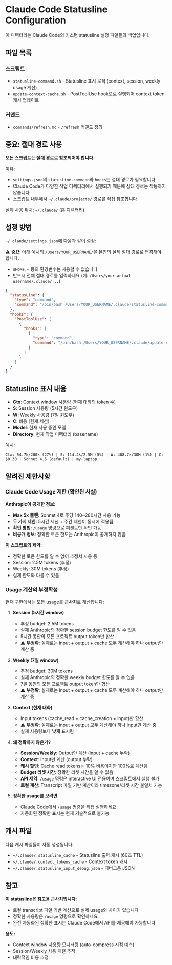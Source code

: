 # Claude Code Statusline Configuration

이 디렉터리는 Claude Code의 커스텀 statusline 설정 파일들의 백업입니다.

## 파일 목록

### 스크립트
- `statusline-command.sh` - Statusline 표시 로직 (context, session, weekly usage 계산)
- `update-context-cache.sh` - PostToolUse hook으로 실행되어 context token 캐시 업데이트

### 커맨드
- `commands/refresh.md` - `/refresh` 커맨드 정의

## 중요: 절대 경로 사용

**모든 스크립트는 절대 경로로 참조되어야 합니다.**

이유:
- `settings.json`의 `statusLine.command`와 `hooks`는 절대 경로가 필요합니다
- Claude Code가 다양한 작업 디렉터리에서 실행되기 때문에 상대 경로는 작동하지 않습니다
- 스크립트 내부에서 `~/.claude/projects/` 경로를 직접 참조합니다

실제 사용 위치: `~/.claude/` (홈 디렉터리)

## 설정 방법

`~/.claude/settings.json`에 다음과 같이 설정:

⚠️ **중요**: 아래 예시의 `/Users/YOUR_USERNAME/`을 본인의 실제 절대 경로로 변경해야 합니다.
- `$HOME`, `~` 등의 환경변수는 사용할 수 없습니다
- 반드시 전체 절대 경로를 입력하세요 (예: `/Users/your-actual-username/.claude/...`)

```json
{
  "statusLine": {
    "type": "command",
    "command": "/bin/bash /Users/YOUR_USERNAME/.claude/statusline-command.sh"
  },
  "hooks": {
    "PostToolUse": [
      {
        "hooks": [
          {
            "type": "command",
            "command": "/bin/bash /Users/YOUR_USERNAME/.claude/update-context-cache.sh"
          }
        ]
      }
    ]
  }
}
```

## Statusline 표시 내용

- **Ctx**: Context window 사용량 (현재 대화의 token 수)
- **S**: Session 사용량 (5시간 윈도우)
- **W**: Weekly 사용량 (7일 윈도우)
- **C**: 비용 (현재 세션)
- **Model**: 현재 사용 중인 모델
- **Directory**: 현재 작업 디렉터리 (basename)

예시:
```
Ctx: 54.7k/200k (27%) | S: 114.4k/2.5M (5%) | W: 408.7k/30M (1%) | C: $0.30 | Sonnet 4.5 (default) | my-laptop
```

## 알려진 제한사항

### Claude Code Usage 제한 (확인된 사실)

**Anthropic이 공개한 정보:**
- **Max 5x 플랜**: Sonnet 4로 주당 140~280시간 사용 가능
- **두 가지 제한**: 5시간 세션 + 주간 제한이 동시에 적용됨
- **확인 방법**: `/usage` 명령으로 퍼센트만 확인 가능
- **비공개 정보**: 정확한 토큰 한도는 Anthropic이 공개하지 않음

**이 스크립트의 제약:**
- 정확한 토큰 한도를 알 수 없어 추정치 사용 중
- Session: 2.5M tokens (추정)
- Weekly: 30M tokens (추정)
- 실제 한도와 다를 수 있음

### Usage 계산의 부정확성

현재 구현에서는 모든 usage를 **근사치**로 계산합니다:

1. **Session (5시간 window)**
   - 추정 budget: 2.5M tokens
   - 실제 Anthropic의 정확한 session budget 한도를 알 수 없음
   - 5시간 동안의 모든 프로젝트 output token만 합산
   - ⚠️ **부정확**: 실제로는 input + output + cache 모두 계산해야 하나 output만 계산 중

2. **Weekly (7일 window)**
   - 추정 budget: 30M tokens
   - 실제 Anthropic의 정확한 weekly budget 한도를 알 수 없음
   - 7일 동안의 모든 프로젝트 output token만 합산
   - ⚠️ **부정확**: 실제로는 input + output + cache 모두 계산해야 하나 output만 계산 중

3. **Context (현재 대화)**
   - Input tokens (cache_read + cache_creation + input)만 합산
   - ⚠️ **부정확**: 실제로는 input + output 모두 계산해야 하나 input만 계산 중
   - 실제 사용량보다 **낮게** 표시됨

4. **왜 정확하지 않은가?**
   - **Session/Weekly**: Output만 계산 (input + cache 누락)
   - **Context**: Input만 계산 (output 누락)
   - **캐시 할인**: Cache read tokens는 10% 비용이지만 100%로 계산됨
   - **Budget 리셋 시간**: 정확한 리셋 시간을 알 수 없음
   - **API 제약**: `/usage` 명령은 interactive UI 전용이며 스크립트에서 실행 불가
   - **로컬 계산**: Transcript 파일 기반 계산이라 timezone/리셋 시간 불일치 가능

5. **정확한 usage를 보려면**
   - Claude Code에서 `/usage` 명령을 직접 실행하세요
   - 자동화된 정확한 표시는 현재 기술적으로 불가능

## 캐시 파일

다음 캐시 파일들이 자동 생성됩니다:
- `~/.claude/.statusline_cache` - Statusline 출력 캐시 (60초 TTL)
- `~/.claude/.context_tokens_cache` - Context token 캐시
- `~/.claude/.statusline_input_debug.json` - 디버그용 JSON

## 참고

**이 statusline은 참고용 근사치입니다:**
- 로컬 transcript 파일 기반 계산으로 실제 usage와 차이가 있습니다
- 정확한 사용량은 `/usage` 명령으로 확인하세요
- 완전 자동화된 정확한 표시는 Claude Code에서 API를 제공해야 가능합니다

**용도:**
- Context window 사용량 모니터링 (auto-compress 시점 예측)
- Session/Weekly 사용 패턴 추적
- 대략적인 비용 추정
